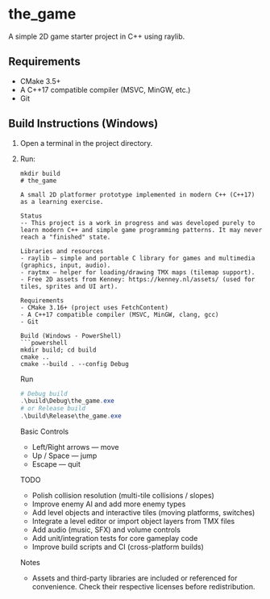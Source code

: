 # the_game

A simple 2D game starter project in C++ using raylib.

## Requirements
- CMake 3.5+
- A C++17 compatible compiler (MSVC, MinGW, etc.)
- Git

## Build Instructions (Windows)

1. Open a terminal in the project directory.
2. Run:
   ```
   mkdir build
   # the_game

   A small 2D platformer prototype implemented in modern C++ (C++17) as a learning exercise.

   Status
   -- This project is a work in progress and was developed purely to learn modern C++ and simple game programming patterns. It may never reach a "finished" state.

   Libraries and resources
   - raylib — simple and portable C library for games and multimedia (graphics, input, audio).
   - raytmx — helper for loading/drawing TMX maps (tilemap support).
   - Free 2D assets from Kenney: https://kenney.nl/assets/ (used for tiles, sprites and UI art).

   Requirements
   - CMake 3.16+ (project uses FetchContent)
   - A C++17 compatible compiler (MSVC, MinGW, clang, gcc)
   - Git

   Build (Windows - PowerShell)
   ```powershell
   mkdir build; cd build
   cmake ..
   cmake --build . --config Debug
   ```

   Run
   ```powershell
   # Debug build
   .\build\Debug\the_game.exe
   # or Release build
   .\build\Release\the_game.exe
   ```

   Basic Controls
   - Left/Right arrows — move
   - Up / Space — jump
   - Escape — quit

   TODO
   - Polish collision resolution (multi-tile collisions / slopes)
   - Improve enemy AI and add more enemy types
   - Add level objects and interactive tiles (moving platforms, switches)
   - Integrate a level editor or import object layers from TMX files
   - Add audio (music, SFX) and volume controls
   - Add unit/integration tests for core gameplay code
   - Improve build scripts and CI (cross-platform builds)

   Notes
   - Assets and third-party libraries are included or referenced for convenience. Check their respective licenses before redistribution.
